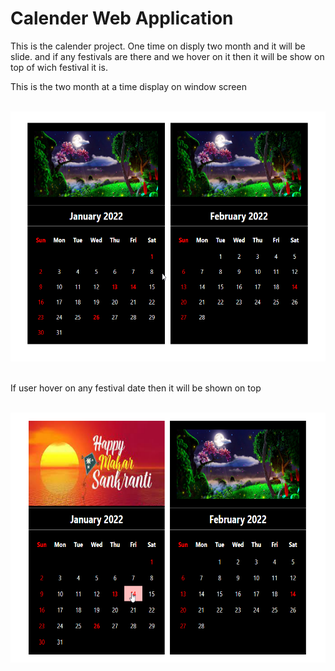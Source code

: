 <h1>Calender Web Application</h1>
<p>This is the calender project. One time on disply two month and it will be slide. and if any festivals are there and we hover on it then it will be show on top of wich festival it is. </p>
<div>
  <p>This is the two month at a time display on window screen</p>
  <br>
<img src="./project-images/calender1.png" height="400px"/>
  <br>
  <br>
  <p>If user hover on any festival date then it will be shown on top</p>
  <br>
<img src="./project-images/calender2.png" height="400px"/>
</div>
